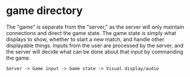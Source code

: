 # game directory

The "game" is separate from the "server," as the server will only maintain connections and direct the game state. The game state is simply what displays to show, whether to start a new match, and handle other displayable things. Inputs from the user are processed by the server, and the server will decide what can be done about that input by commanding the game.

```
Server -> Game input -> Game state -> Visual display/audio
```
